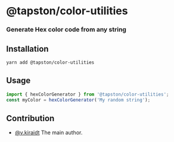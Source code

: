 # @tapston/color-utilities

### Generate Hex color code from any string


## Installation

`yarn add @tapston/color-utilities`

## Usage
```js
import { hexColorGenerator } from '@tapston/color-utilities';
const myColor = hexColorGenerator('My random string');
```

## Contribution
- [@v.kiraidt](mailto:hello@tapston.com) The main author.